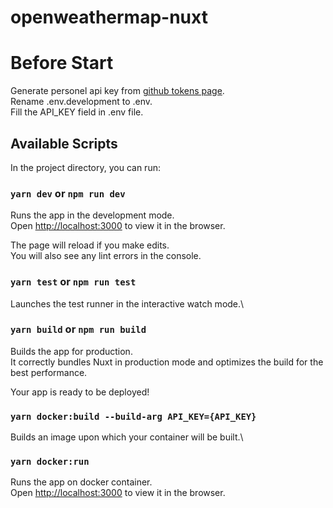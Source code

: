 # openweathermap-nuxt

# Before Start

Generate personel api key from [github tokens page](https://home.openweathermap.org/api_keys).\
Rename .env.development to .env.\
Fill the API_KEY field in .env file.

## Available Scripts

In the project directory, you can run:

### `yarn dev` or `npm run dev`

Runs the app in the development mode.\
Open [http://localhost:3000](http://localhost:3000) to view it in the browser.

The page will reload if you make edits.\
You will also see any lint errors in the console.

### `yarn test` or `npm run test`

Launches the test runner in the interactive watch mode.\

### `yarn build` or `npm run build`

Builds the app for production.\
It correctly bundles Nuxt in production mode and optimizes the build for the best performance.

Your app is ready to be deployed!

### `yarn docker:build --build-arg API_KEY={API_KEY}`

Builds an image upon which your container will be built.\

### `yarn docker:run`

Runs the app on docker container.\
Open [http://localhost:3000](http://localhost:3000) to view it in the browser.
